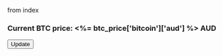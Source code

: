 from index

<h3>Current BTC price: <%= btc_price['bitcoin']['aud'] %> AUD</h3>

 <form action="javascript:history.go(0)">
      <button>Update</button>
    </form>
